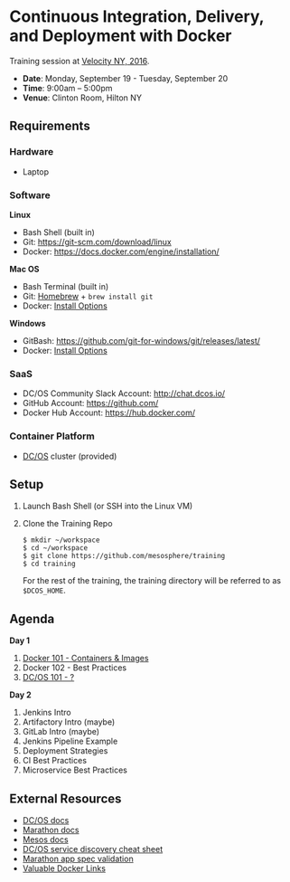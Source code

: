 # Continuous Integration, Delivery, and Deployment with Docker

Training session at [Velocity NY, 2016](http://conferences.oreilly.com/velocity/devops-web-performance-ny/public/schedule/detail/52480).

- **Date**: Monday, September 19 - Tuesday, September 20
- **Time**: 9:00am – 5:00pm
- **Venue**: Clinton Room, Hilton NY

## Requirements

### Hardware

- Laptop

### Software

**Linux**

- Bash Shell (built in)
- Git: <https://git-scm.com/download/linux>
- Docker: <https://docs.docker.com/engine/installation/>

**Mac OS**

- Bash Terminal (built in)
- Git: [Homebrew](http://brew.sh/) + `brew install git`
- Docker: [Install Options](https://github.com/mesosphere/training/blob/master/velocity-training-09-2016/docker-mac.md)

**Windows**

- GitBash: <https://github.com/git-for-windows/git/releases/latest/>
- Docker: [Install Options](https://github.com/mesosphere/training/blob/master/velocity-training-09-2016/docker-windows.md)

### SaaS

- DC/OS Community Slack Account: <http://chat.dcos.io/>
- GitHub Account: <https://github.com/>
- Docker Hub Account: <https://hub.docker.com/>

### Container Platform

- [DC/OS](https://dcos.io/) cluster (provided)

## Setup

1. Launch Bash Shell (or SSH into the Linux VM)

1. Clone the Training Repo

    ```
    $ mkdir ~/workspace
    $ cd ~/workspace
    $ git clone https://github.com/mesosphere/training
    $ cd training
    ```

    For the rest of the training, the training directory will be referred to as `$DCOS_HOME`.

## Agenda

**Day 1**

1. [Docker 101 - Containers & Images](docker101/)
1. Docker 102 - Best Practices
1. [DC/OS 101 - ?](dcos/)

**Day 2**

1. Jenkins Intro
1. Artifactory Intro (maybe)
1. GitLab Intro (maybe)
1. Jenkins Pipeline Example
1. Deployment Strategies
1. CI Best Practices
1. Microservice Best Practices


## External Resources

- [DC/OS docs](https://dcos.io/docs/1.8/)
- [Marathon docs](https://mesosphere.github.io/marathon/docs/)
- [Mesos docs](http://mesos.apache.org/documentation/latest/)
- [DC/OS service discovery cheat sheet](https://github.com/dcos-labs/dcos-sd)
- [Marathon app spec validation](https://github.com/dcos-labs/marathon-validate)
- [Valuable Docker Links](http://www.nkode.io/2014/08/24/valuable-docker-links.html)
